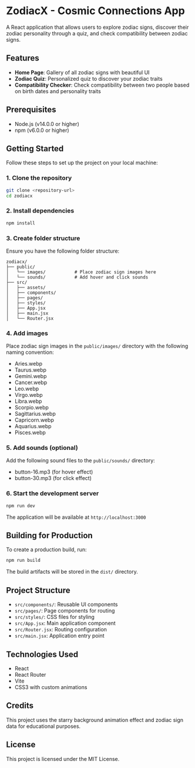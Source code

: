 # ZodiacX - Cosmic Connections App

A React application that allows users to explore zodiac signs, discover their zodiac personality through a quiz, and check compatibility between zodiac signs.

## Features

- **Home Page**: Gallery of all zodiac signs with beautiful UI
- **Zodiac Quiz**: Personalized quiz to discover your zodiac traits
- **Compatibility Checker**: Check compatibility between two people based on birth dates and personality traits

## Prerequisites

- Node.js (v14.0.0 or higher)
- npm (v6.0.0 or higher)

## Getting Started

Follow these steps to set up the project on your local machine:

### 1. Clone the repository

```bash
git clone <repository-url>
cd zodiacx
```

### 2. Install dependencies

```bash
npm install
```

### 3. Create folder structure

Ensure you have the following folder structure:

```
zodiacx/
├── public/
│   └── images/           # Place zodiac sign images here
│   └── sounds/           # Add hover and click sounds
├── src/
│   ├── assets/           
│   ├── components/       
│   ├── pages/            
│   ├── styles/           
│   ├── App.jsx           
│   ├── main.jsx          
│   └── Router.jsx        
```

### 4. Add images

Place zodiac sign images in the `public/images/` directory with the following naming convention:
- Aries.webp
- Taurus.webp
- Gemini.webp
- Cancer.webp
- Leo.webp
- Virgo.webp
- Libra.webp
- Scorpio.webp
- Sagittarius.webp
- Capricorn.webp
- Aquarius.webp
- Pisces.webp

### 5. Add sounds (optional)

Add the following sound files to the `public/sounds/` directory:
- button-16.mp3 (for hover effect)
- button-30.mp3 (for click effect)

### 6. Start the development server

```bash
npm run dev
```

The application will be available at `http://localhost:3000`

## Building for Production

To create a production build, run:

```bash
npm run build
```

The build artifacts will be stored in the `dist/` directory.

## Project Structure

- `src/components/`: Reusable UI components
- `src/pages/`: Page components for routing
- `src/styles/`: CSS files for styling
- `src/App.jsx`: Main application component
- `src/Router.jsx`: Routing configuration
- `src/main.jsx`: Application entry point

## Technologies Used

- React
- React Router
- Vite
- CSS3 with custom animations

## Credits

This project uses the starry background animation effect and zodiac sign data for educational purposes.

## License

This project is licensed under the MIT License.
